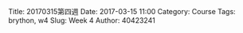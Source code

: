 Title: 20170315第四週
Date: 2017-03-15 11:00
Category: Course
Tags: brython, w4
Slug: Week 4
Author: 40423241



